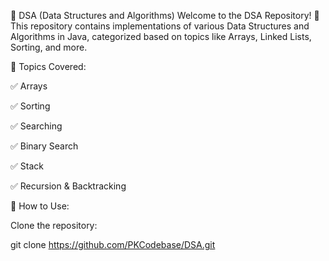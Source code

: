 📌 DSA (Data Structures and Algorithms)
Welcome to the DSA Repository! 🚀 This repository contains implementations of various Data Structures and Algorithms in Java, categorized based on topics like Arrays, Linked Lists, Sorting, and more.

📌 Topics Covered:

✅ Arrays

✅ Sorting 

✅ Searching

✅ Binary Search

✅ Stack

✅ Recursion & Backtracking


🚀 How to Use:

Clone the repository:

git clone https://github.com/PKCodebase/DSA.git

